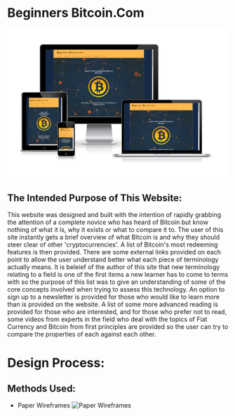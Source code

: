 # Beginners Bitcoin.Com

![Responsive Styles for the Website](https://github.com/gfpkelly1986/beginners-bitcoin/blob/main/assets/css/images/Bitcoin-Images/responsive_beginners_bitcoin.PNG)

## The Intended Purpose of This Website:

This website was designed and built with the intention of rapidly grabbing the attention of a complete novice who has heard of Bitcoin but know nothing of what it is, why it exists or what to compare it to. The user of this site instantly gets a brief overview of what Bitcoin is and why they should steer clear of other 'cryptocurrencies'. A list of Bitcoin's most redeeming features is then provided. There are some external links provided on each point to allow the user understand better what each piece of terminology actually means. It is beleief of the author of this site that new terminology relating to a field is one of the first items a new learner has to come to terms with so the purpose of this list was to give an understanding of some of the core concepts involved when trying to assess this technology. An option to sign up to a newsletter is provided for those who would like to learn more than is provided on the website. A list of some more advanced reading is provided for those who are interested, and for those who prefer not to read, some videos from experts in the field who deal with the topics of Fiat Currency and Bitcoin from first principles are provided so the user can try to compare the properties of each against each other.

# Design Process:
## Methods Used:
  - Paper Wireframes
![Paper Wireframes]()
